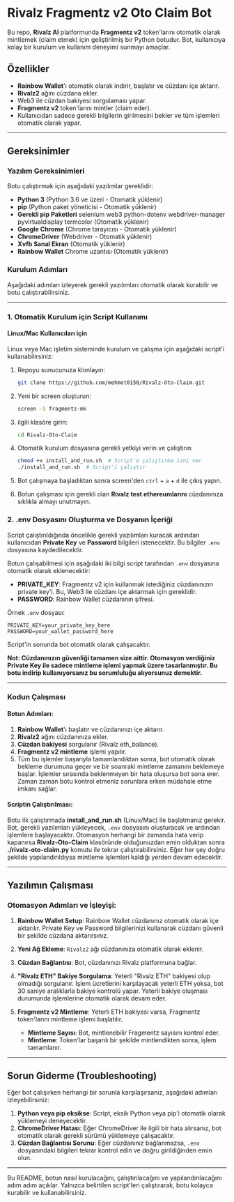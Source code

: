 # **Rivalz Fragmentz v2 Oto Claim Bot**

Bu repo, **Rivalz AI** platformunda **Fragmentz v2** token'larını otomatik olarak mintlemek (claim etmek) için geliştirilmiş bir Python botudur. Bot, kullanıcıya kolay bir kurulum ve kullanım deneyimi sunmayı amaçlar.

## **Özellikler**

- **Rainbow Wallet**'ı otomatik olarak indirir, başlatır ve cüzdanı içe aktarır.
- **Rivalz2** ağını cüzdana ekler.
- Web3 ile cüzdan bakiyesi sorgulaması yapar.
- **Fragmentz v2** token'larını mintler (claim eder).
- Kullanıcıdan sadece gerekli bilgilerin girilmesini bekler ve tüm işlemleri otomatik olarak yapar.

---

## **Gereksinimler**

### **Yazılım Gereksinimleri**
Botu çalıştırmak için aşağıdaki yazılımlar gereklidir:

- **Python 3** (Python 3.6 ve üzeri - Otomatik yüklenir)
- **pip** (Python paket yöneticisi - Otomatik yüklenir)
- **Gerekli pip Paketleri** selenium web3 python-dotenv webdriver-manager pyvirtualdisplay termcolor (Otomatik yüklenir)
- **Google Chrome** (Chrome tarayıcısı - Otomatik yüklenir)
- **ChromeDriver** (Webdriver - Otomatik yüklenir)
- **Xvfb Sanal Ekran** (Otomatik yüklenir)
- **Rainbow Wallet** Chrome uzantısı (Otomatik yüklenir)

### **Kurulum Adımları**

Aşağıdaki adımları izleyerek gerekli yazılımları otomatik olarak kurabilir ve botu çalıştırabilirsiniz.

---

### **1. Otomatik Kurulum için Script Kullanımı**

#### **Linux/Mac Kullanıcıları için**

Linux veya Mac işletim sisteminde kurulum ve çalışma için aşağıdaki script'i kullanabilirsiniz:

1. Repoyu sunucunuza klonlayın:
   ```bash
   git clone https://github.com/mehmet0150/Rivalz-Oto-Claim.git
   ```
2. Yeni bir screen oluşturun:
   ```bash
   screen -S fragmentz-mk
   ```
3. ilgili klasöre girin:
   ```bash
   cd Rivalz-Oto-Claim
   ```
4. Otomatik kurulum dosyasına gerekli yetkiyi verin ve çalıştırın:
    ```bash
    chmod +x install_and_run.sh  # Script'e çalıştırma izni ver
    ./install_and_run.sh  # Script'i çalıştır
    ```
5. Bot çalışmaya başladıktan sonra screen'den `ctrl` + `a` + `d` ile çıkış yapın.

6. Botun çalışması için gerekli olan **Rivalz test ethereumlarını** cüzdanınıza sıklıkla almayı unutmayın.

### **2. .env Dosyasını Oluşturma ve Dosyanın İçeriği**

Script çalıştırıldığında öncelikle gerekli yazılımları kuracak ardından kullanıcıdan **Private Key** ve **Password** bilgileri istenecektir. Bu bilgiler `.env` dosyasına kaydedilecektir.

Botun çalışabilmesi için aşağıdaki iki bilgi script tarafından `.env` dosyasına otomatik olarak eklenecektir:

- **PRIVATE_KEY**: Fragmentz v2 için kullanmak istediğiniz cüzdanınızın private key'i. Bu, Web3 ile cüzdanı içe aktarmak için gereklidir.
- **PASSWORD**: Rainbow Wallet cüzdanının şifresi.

Örnek `.env` dosyası:

```env
PRIVATE_KEY=your_private_key_here
PASSWORD=your_wallet_password_here
```
Script'in sonunda bot otomatik olarak çalışacaktır.

**Not: Cüzdanınızın güvenliği tamamen size aittir. Otomasyon verdiğiniz Private Key ile sadece mintleme işlemi yapmak üzere tasarlanmıştır. Bu botu indirip kullanıyorsanız bu sorumluluğu alıyorsunuz demektir.**

---

### **Kodun Çalışması**

#### **Botun Adımları:**

1. **Rainbow Wallet**'ı başlatır ve cüzdanınızı içe aktarır.
2. **Rivalz2** ağını cüzdanınıza ekler.
3. **Cüzdan bakiyesi** sorgulanır (Rivalz eth_balance).
4. **Fragmentz v2 mintleme** işlemi yapılır.
5. Tüm bu işlemler başarıyla tamamlandıktan sonra, bot otomatik olarak bekleme durumuna geçer ve bir soanraki mintleme zamanını beklemeye başlar. İşlemler sırasında beklenmeyen bir hata oluşursa bot sona erer. Zaman zaman botu kontrol etmeniz sorunlara erken müdahale etme imkanı sağlar.

#### **Scriptin Çalıştırılması:**

Botu ilk çalıştırmada **install_and_run.sh** (Linux/Mac) ile başlatmanız gerekir. Bot, gerekli yazılımları yükleyecek, `.env` dosyasını oluşturacak ve ardından işlemlere başlayacaktır. Otomasyon herhangi bir zamanda hata verip kapanırsa **Rivalz-Oto-Claim** klasöründe olduğunuzdan emin olduktan sonra **./rivalz-oto-claim.py** komutu ile tekrar çalıştırabilirsiniz. Eğer her şey doğru şekilde yapılandırıldıysa mintleme işlemleri kaldığı yerden devam edecektir.

---

## **Yazılımın Çalışması**

### **Otomasyon Adımları ve İşleyişi:**

1. **Rainbow Wallet Setup**: Rainbow Wallet cüzdanınız otomatik olarak içe aktarılır. Private Key ve Password bilgilerinizi kullanarak cüzdanı güvenli bir şekilde cüzdana aktarırsınız.
   
2. **Yeni Ağ Ekleme**: `Rivalz2` ağı cüzdanınıza otomatik olarak eklenir.

3. **Cüzdan Bağlantısı**: Bot, cüzdanınızı Rivalz platformuna bağlar.

4. **"Rivalz ETH" Bakiye Sorgulama**: Yeterli "Rivalz ETH" bakiyesi olup olmadığı sorgulanır. İşlem ücretlerini karşılayacak yeterli ETH yoksa, bot 30 saniye aralıklarla bakiye kontrolü yapar. Yeterli bakiye oluşması durumunda işlemlerine otomatik olarak devam eder.

5. **Fragmentz v2 Mintleme**: Yeterli ETH bakiyesi varsa, Fragmentz token'larını mintleme işlemi başlatılır. 

   - **Mintleme Sayısı**: Bot, mintlenebilir Fragmentz sayısını kontrol eder.
   - **Mintleme**: Token'lar başarılı bir şekilde mintlendikten sonra, işlem tamamlanır.

---

## **Sorun Giderme (Troubleshooting)**

Eğer bot çalışırken herhangi bir sorunla karşılaşırsanız, aşağıdaki adımları izleyebilirsiniz:

1. **Python veya pip eksikse**: Script, eksik Python veya pip'i otomatik olarak yüklemeyi deneyecektir.
2. **ChromeDriver Hatası**: Eğer ChromeDriver ile ilgili bir hata alırsanız, bot otomatik olarak gerekli sürümü yüklemeye çalışacaktır.
3. **Cüzdan Bağlantısı Sorunu**: Eğer cüzdanınız bağlanmazsa, `.env` dosyasındaki bilgileri tekrar kontrol edin ve doğru girildiğinden emin olun.

---

Bu README, botun nasıl kurulacağını, çalıştırılacağını ve yapılandırılacağını adım adım açıklar. Yalnızca belirtilen script'leri çalıştırarak, botu kolayca kurabilir ve kullanabilirsiniz.

